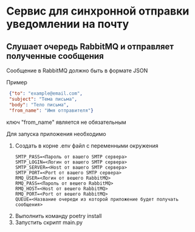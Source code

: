 # Сервис для синхронной отправки уведомлении на почту
## Слушает очередь RabbitMQ и отправляет полученные сообщения 

Сообщение в RabbitMQ должно быть в формате JSON

   Пример 
   ~~~ JSON
    {"to": "example@email.com", 
    "subject": "Тема письма", 
    "body": "Тело письма",
    "from_name": "Имя отправителя"}
   ~~~
   ключ "from_name" является не обязательным

Для запуска приложения необходимо 

1) Создать в корне .env файл с переменными окружения
   ~~~
   SMTP_PASS=<Пароль от вашего SMTP сервера>
   SMTP_LOGIN=<Логин от вашего SMTP сервера>
   SMTP_SERVER=<Host от вашего SMTP сервера>
   SMTP_PORT=<Port от вашего SMTP сервера>
   RMQ_USER=<Логин от вешего RabbitMQ>
   RMQ_PASS=<Пароль от вешего RabbitMQ>
   RMQ_HOST=<Host от вешего RabbitMQ>
   RMQ_PORT=<Port от вешего RabbitMQ>
   QUEUE=<Название очереди из которой приложение будет получать сообщения>
   ~~~
2) Выполнить команду poetry install
3) Запустить скрипт main.py
